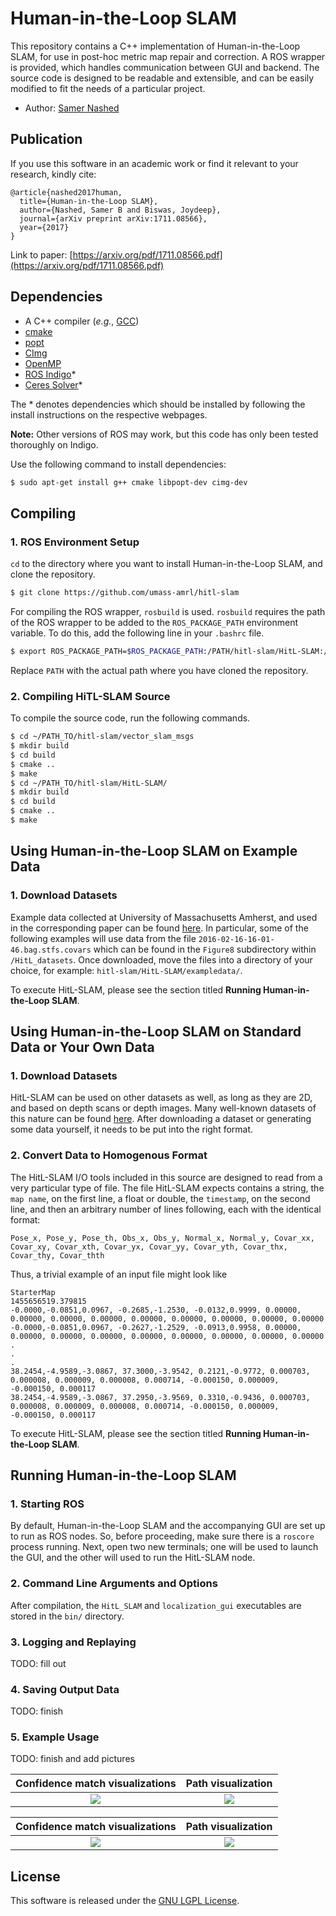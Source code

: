 # Human-in-the-Loop SLAM

This repository contains a C++ implementation of Human-in-the-Loop SLAM, for use in post-hoc metric map repair and correction. A ROS 
wrapper is provided, which handles communication between GUI and backend. The source code is designed to be readable and extensible, and 
can be easily modified to fit the needs of a particular project.

- Author: [Samer Nashed](TODO)

## Publication

If you use this software in an academic work or find it relevant to your research, kindly cite:

```
@article{nashed2017human,
  title={Human-in-the-Loop SLAM},
  author={Nashed, Samer B and Biswas, Joydeep},
  journal={arXiv preprint arXiv:1711.08566},
  year={2017}
}
```

Link to paper: [https://arxiv.org/pdf/1711.08566.pdf](https://arxiv.org/pdf/1711.08566.pdf)

## Dependencies

- A C++ compiler (*e.g.*, [GCC](http://gcc.gnu.org/))
- [cmake](http://www.cmake.org/cmake/resources/software.html)
- [popt](http://www.freshmeat.sourceforge.net/projects/popt)
- [CImg](http://www.cimg.eu/)
- [OpenMP](http://www.openmp.org/)
- [ROS Indigo](http://wiki.ros.org/indigo/Installation/Ubuntu)*
- [Ceres Solver](http://www.ceres-solver.org/)*

The * denotes dependencies which should be installed by following the install instructions on the respective webpages.

**Note:** Other versions of ROS may work, but this code has only been tested thoroughly on Indigo.

Use the following command to install dependencies:

```bash
$ sudo apt-get install g++ cmake libpopt-dev cimg-dev
```

## Compiling

### 1. ROS Environment Setup

`cd` to the directory where you want to install Human-in-the-Loop SLAM, and clone the repository.

```bash
$ git clone https://github.com/umass-amrl/hitl-slam
```

For compiling the ROS wrapper, `rosbuild` is used. `rosbuild` requires the path of the ROS wrapper to be added to 
the `ROS_PACKAGE_PATH` environment variable. To do this, add the following line in your `.bashrc` file. 

```bash
$ export ROS_PACKAGE_PATH=$ROS_PACKAGE_PATH:/PATH/hitl-slam/HitL-SLAM:/PATH/hitl-slam/vector_slam_msgs
```

Replace `PATH` with the actual path where you have cloned the repository. 

### 2. Compiling HiTL-SLAM Source

To compile the source code, run the following commands.

```bash
$ cd ~/PATH_TO/hitl-slam/vector_slam_msgs
$ mkdir build
$ cd build
$ cmake ..
$ make
$ cd ~/PATH_TO/hitl-slam/HitL-SLAM/
$ mkdir build
$ cd build
$ cmake ..
$ make
```

## Using Human-in-the-Loop SLAM on Example Data

### 1. Download Datasets

Example data collected at University of Massachusetts Amherst, and used in the corresponding paper can be found 
[here](https://greyhound.cs.umass.edu/owncloud/index.php/apps/files/?dir=/laser_datasets/HitL_datasets/). In particular,
some of the following examples will use data from the file `2016-02-16-16-01-46.bag.stfs.covars` which can be found in the 
`Figure8` subdirectory within `/HitL_datasets`. Once downloaded, move the files into a directory of your choice, for example: 
`hitl-slam/HitL-SLAM/exampledata/`.

To execute HitL-SLAM, please see the section titled **Running Human-in-the-Loop SLAM**.

## Using Human-in-the-Loop SLAM on Standard Data or Your Own Data

### 1. Download Datasets

HitL-SLAM can be used on other datasets as well, as long as they are 2D, and based on depth scans or depth images. Many well-known datasets of this nature can be found [here](http://cres.usc.edu/radishrepository/view-all.php). After downloading a dataset or generating some data yourself, it needs to be put into the right format.

### 2. Convert Data to Homogenous Format

<!--- Data conversion tools for common formats coming soon --->

The HitL-SLAM I/O tools included in this source are designed to read from a very particular type of file. The file HitL-SLAM expects contains a string, the `map name`, on the first line, a float or double, the `timestamp`, on the second line, and then an arbitrary number of lines following, each with the identical format:

```
Pose_x, Pose_y, Pose_th, Obs_x, Obs_y, Normal_x, Normal_y, Covar_xx, Covar_xy, Covar_xth, Covar_yx, Covar_yy, Covar_yth, Covar_thx, Covar_thy, Covar_thth
```

Thus, a trivial example of an input file might look like

```
StarterMap
1455656519.379815
-0.0000,-0.0851,0.0967, -0.2685,-1.2530, -0.0132,0.9999, 0.00000, 0.00000, 0.00000, 0.00000, 0.00000, 0.00000, 0.00000, 0.00000, 0.00000
-0.0000,-0.0851,0.0967, -0.2627,-1.2529, -0.0913,0.9958, 0.00000, 0.00000, 0.00000, 0.00000, 0.00000, 0.00000, 0.00000, 0.00000, 0.00000
.
.
.
38.2454,-4.9589,-3.0867, 37.3000,-3.9542, 0.2121,-0.9772, 0.000703, 0.000008, 0.000009, 0.000008, 0.000714, -0.000150, 0.000009, -0.000150, 0.000117
38.2454,-4.9589,-3.0867, 37.2950,-3.9569, 0.3310,-0.9436, 0.000703, 0.000008, 0.000009, 0.000008, 0.000714, -0.000150, 0.000009, -0.000150, 0.000117
```

To execute HitL-SLAM, please see the section titled **Running Human-in-the-Loop SLAM**.

## Running Human-in-the-Loop SLAM

### 1. Starting ROS

By default, Human-in-the-Loop SLAM and the accompanying GUI are set up to run as ROS nodes. So, before proceeding, make sure there is a
`roscore` process running. Next, open two new terminals; one will be used to launch the GUI, and the other will used to run the HitL-SLAM node.







### 2. Command Line Arguments and Options

After compilation, the `HitL_SLAM` and `localization_gui` executables are stored in the `bin/` directory. 


### 3. Logging and Replaying

TODO: fill out

### 4. Saving Output Data

TODO: finish

### 5. Example Usage

TODO: finish and add pictures


|Confidence match visualizations | Path visualization        |
|:------------------------------:|:-------------------------:|
|![](dumps/astar7-vis.jpg)       | ![](dumps/astar7-path.jpg)|


|Confidence match visualizations | Path visualization        |
|:------------------------------:|:-------------------------:|
|![](dumps/rrt73-vis.jpg)        | ![](dumps/rrt73-path.jpg) |

## License

This software is released under the [GNU LGPL License](LICENSE).


